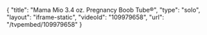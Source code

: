{
    "title": "Mama Mio 3.4 oz. Pregnancy Boob Tube&reg;",
    "type": "solo",
    "layout": "iframe-static",
    "videoId": "109979658",
    "url": "\/tvpembed\/109979658"
}